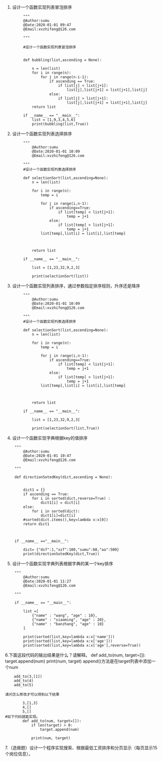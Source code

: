 1. 设计一个函数实现列表冒泡排序

            """
            @Author:sumu
            @Date:2020-01-01 09:47
            @Email:xvzhifeng@126.com

            """

            #设计一个函数实现列表冒泡排序


            def bubbling(list,ascending = None):
            
                n = len(list)
                for i in range(n):
                    for j in range(n-i-1):
                        if ascending == True:
                            if list[j] < list[j+1]:
                                list[j],list[j+1] = list[j+1],list[j]
                        else:
                            if list[j] > list[j+1]:
                                list[j],list[j+1] = list[j+1],list[j]
                return list
            
            if __name__ == "__main__":
                list = [1,9,3,4,5,6]
                print(bubbling(list,True))
2. 设计一个函数实现列表选择排序

            """
                @Author:sumu
                @Date:2020-01-01 10:09
                @Email:xvzhifeng@126.com
            
            """
            #设计一个函数实现列表选择排序
            
            def selectionSort(list,ascending=None):
                n = len(list)
            
                for i in range(n):
                    temp = i
            
                    for j in range(i,n-1):
                        if ascending==True:
                            if list[temp] < list[j+1]:
                                temp = j+1
                        else:
                            if list[temp] > list[j+1]:
                                temp = j+1
                    list[temp],list[i] = list[i],list[temp]
            
            
            
                return list
            
            if __name__ == "__main__":
            
                list = [1,23,32,9,2,3]
            
                print(selectionSort(list))

3. 设计一个函数实现列表排序，通过参数指定排序规则，升序还是降序

            """
                @Author:sumu
                @Date:2020-01-01 10:09
                @Email:xvzhifeng@126.com
            
            """
            #设计一个函数实现列表选择排序
            
            def selectionSort(list,ascending=None):
                n = len(list)
            
                for i in range(n):
                    temp = i
            
                    for j in range(i,n-1):
                        if ascending==True:
                            if list[temp] < list[j+1]:
                                temp = j+1
                        else:
                            if list[temp] > list[j+1]:
                                temp = j+1
                    list[temp],list[i] = list[i],list[temp]
            
            
            
                return list
            
            if __name__ == "__main__":
            
                list = [1,23,32,9,2,3]
            
                print(selectionSort(list,True))

4. 设计一个函数实现字典根据key的值排序

        """
            @Author:sumu
            @Date:2020-01-01 10:47
            @Email:xvzhifeng@126.com
        
        """
        
        def directionSotedKey(dict,ascending = None):
        
        
            dict1 = {}
            if ascending == True:
                for i in sorted(dict,reverse=True) :
                    dict1[i] = dict[i]
            else:
                for i in sorted(dict):
                    dict1[i]=dict[i]
            #sorted(dict.items(),key=lambda x:x[0])
            return dict1
        
        
        
        if __name__ =="__main__":
        
            dict= {"dsf":1,"xzf":100,"sumu":60,"aa":500}
            print(directionSotedKey(dict,True))

5. 设计一个函数实现字典列表根据字典的某一个key排序
        
        """
            @Author:sumu
            @Date:2020-01-01 11:27
            @Email:xvzhifeng@126.com
        
        """
        
        if __name__ == "__main__":
        
            list =[
                {"name" : "wang", "age" : 10},
                {"name" : "xiaoming", "age" : 20},
                {"name" : "banzhang", "age" : 10}
            ]
        
            print(sorted(list,key=lambda x:x['name']))
            print(sorted(list,key=lambda x:x['age']))
            print(sorted(list,key=lambda x:x['age'],reverse=True))

6.下面这段代码的输出结果是什么？请解释。
        def add_to(num, target=[]):
            target.append(num)
            print(num, target)
        append()方法是在target列表中添加一个num

        
        add_to(3,[1])
        add_to(4)
        add_to(5)

    请问怎么修改才可以得到以下结果

            3,[1,3]
            4,[]
            5,[]
    #如下代码就能实现。
            def add_to(num, target=[]):
                if len(target) > 0:
                    target.append(num)
    
                print(num, target)

7.（选做题）设计一个程序实现搜索、根据最低工资排序和分页显示（每页显示15个岗位信息）。
